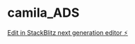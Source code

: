 # camila_ADS

[Edit in StackBlitz next generation editor ⚡️](https://stackblitz.com/~/github.com/camilagermanoo/camila_ADS)